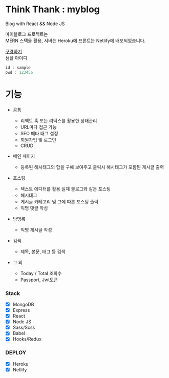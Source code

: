 # Think Thank : myblog

Blog with React && Node JS

마이블로그 프로젝트는 <br>
MERN 스택을 활용, 서버는 Heroku에
프론트는 Netlify에 배포되었습니다.


[구경하기](https://www.kormelon.cf/)
<br>
샘플 아이디
<br>
```c 
id : sample
pwd : 123456
```
# 기능

- 공통

  - 리액트 훅 또는 리덕스를 활용한 상태관리
  - URL마다 접근 가능
  - SEO 메타 태그 설정
  - 회원가입 및 로그인
  - CRUD

- 메인 페이지

  - 등록된 해시태그의 합을 구해 보여주고 클릭시 해시태그가 포함된 게시글 출력

- 포스팅

  - 텍스트 에디터를 활용 실제 블로그와 같은 포스팅
  - 해시태그
  - 게시글 카테고리 및 그에 따른 포스팅 출력
  - 익명 댓글 작성

- 방명록

  - 익명 게시글 작성

- 검색

  - 제목, 본문, 태그 등 검색

- 그 외
  - Today / Total 조회수
  - Passport, Jwt토큰

### Stack

- [x] MongoDB
- [x] Express
- [x] React
- [x] Node JS
- [x] Sass/Scss
- [x] Babel
- [x] Hooks/Redux

### DEPLOY

- [x] Heroku
- [x] Netlify
